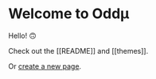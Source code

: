 # Welcome to Oddμ

Hello! 🙃

Check out the [[README]] and [[themes]].

Or [create a new page](test).
